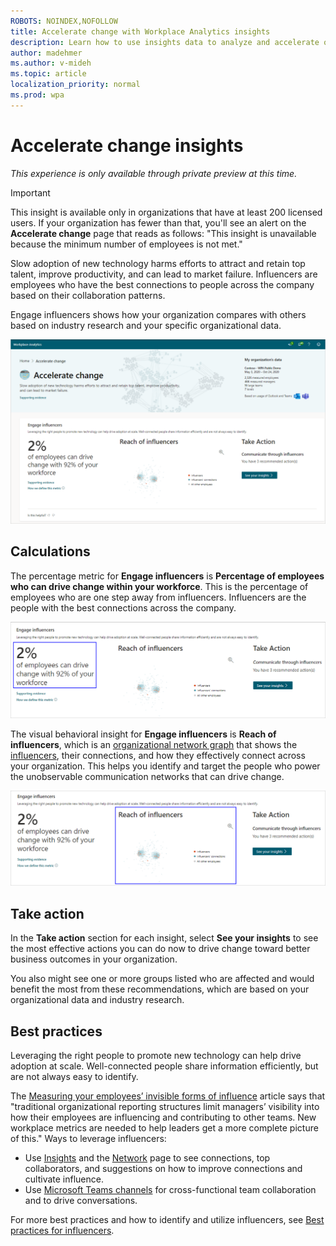 ```yaml
---
ROBOTS: NOINDEX,NOFOLLOW
title: Accelerate change with Workplace Analytics insights
description: Learn how to use insights data to analyze and accelerate organizational change
author: madehmer
ms.author: v-mideh
ms.topic: article
localization_priority: normal 
ms.prod: wpa
---
```


# Accelerate change insights

*This experience is only available through private preview at this time.*

> [!Important] 
> This insight is available only in organizations that have at least 200 licensed users. If your organization has fewer than that, you'll see an alert on the **Accelerate change** page that reads as follows: "This insight is unavailable because the minimum number of employees is not met."

Slow adoption of new technology harms efforts to attract and retain top talent, improve productivity, and can lead to market failure. Influencers are employees who have the best connections to people across the company based on their collaboration patterns.

Engage influencers shows how your organization compares with others based on industry research and your specific organizational data.

![Accelerate change page](./images/accelerate-change.png)

## Calculations

The percentage metric for **Engage influencers** is **Percentage of employees who can drive change within your workforce**. This is the percentage of employees who are one step away from influencers. Influencers are the people with the best connections across the company.

![Accelerate change percentage insight](./images/accelerate-change-percent.png)

The visual behavioral insight for **Engage influencers** is **Reach of influencers**, which is an [organizational network graph](glossary.md#ona-define) that shows the [influencers](metrics.md#influence-define), their connections, and how they effectively connect across your organization. This helps you identify and target the people who power the unobservable communication networks that can drive change.

![Accelerate change visual insight](./images/accelerate-change-visual.png)

## Take action

In the **Take action** section for each insight, select **See your insights** to see the most effective actions you can do now to drive change toward better business outcomes in your organization.

You also might see one or more groups listed who are affected and would benefit the most from these recommendations, which are based on your organizational data and industry research.

## Best practices

Leveraging the right people to promote new technology can help drive adoption at scale. Well-connected people share information efficiently, but are not always easy to identify.

The [Measuring your employees’ invisible forms of influence](https://insights.office.com/productivity/measuring-your-employees-invisible-forms-of-influence/) article says that "traditional organizational reporting structures limit managers’ visibility into how their employees are influencing and contributing to other teams. New workplace metrics are needed to help leaders get a more complete picture of this." Ways to leverage influencers:

* Use [Insights](https://docs.microsoft.com/workplace-analytics/myanalytics/use/use-the-insights) and the [Network](https://docs.microsoft.com/workplace-analytics/myanalytics/use/network) page to see connections, top collaborators, and suggestions on how to improve connections and cultivate influence.
* Use [Microsoft Teams channels](https://docs.microsoft.com/microsoftteams/teams-channels-overview) for cross-functional team collaboration and to drive conversations.

For more best practices and how to identify and utilize influencers, see [Best practices for influencers](https://docs.microsoft.com/workplace-analytics/tutorials/gm-influencer).

<!--### Measure Teams adoption

Successful digital transformations require a real-time understanding of technology adoption rates and usage trends within the organization. 

Based on [What email, IM, and the phone are each good for](https://insights.office.com/collaboration/what-email-im-and-the-phone-are-each-good-for/), you might be hampering productivity with too many emails: "We default to email to connect with people — to the tune of 122 business emails, on average, per person per day."

Some key ways to support Teams adoption:

* Launch a [champions program](https://docs.microsoft.com/MicrosoftTeams/teams-adoption-create-champions-program) for employees who are early adopters of Teams and can guide, teach, and train their peers.
* Use [Power BI Teams insights](https://docs.microsoft.com/workplace-analytics/tutorials/power-bi-teams) to monitor Teams usage through Workplace Analytics data, including instant messages, meeting, and email metrics.
* Share [Microsoft Teams free, live, online training classes](https://docs.microsoft.com/MicrosoftTeams/instructor-led-training-teams-landing-page) with employees to help get them up and running quickly with Teams.

For best practices and how to be a role model for Teams use, see [Best practices for efficient communication](https://docs.microsoft.com/workplace-analytics/tutorials/gm-communication).

### Support connectivity

Teams provides a shared work environment that strengthens connectivity and boosts productivity. Monitoring team cohesion post technology adoption is an indication of tool effectiveness.

[Rebuilding companies as communities](https://insights.office.com/culture/rebuilding-companies-as-communities/) explains how "Communityship requires a more modest form of leadership that might be called engaged and distributed management. A community leader is personally engaged in order to engage others, so that anyone and everyone can exercise initiative."

Ways to support connectivity with Teams:

* Share the collection of [Microsoft Teams training videos](https://support.microsoft.com/office/overview-of-teams-and-channels-c3d63c10-77d5-4204-a566-53ddcf723b46?wt.mc_id=otc_microsoft_teams) that help employees best use Teams, including how to experience all of the features of Channels.
* Learn tips and tricks on LinkedIn Learning, such as the [weekly Teams Tips video](https://www.linkedin.com/learning/microsoft-teams-tips-weekly/learn-tips-for-mastering-microsoft-teams?u=3322), to help employees master Teams and stay current on the latest Teams features and improvements.

For more best practices and how to host informal gatherings with Teams, see [Best practices for community connectivity](https://docs.microsoft.com/workplace-analytics/tutorials/gm-connectivity).
-->
